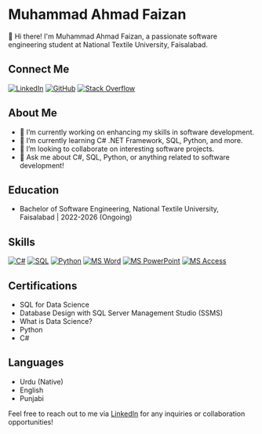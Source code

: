 # Muhammad Ahmad Faizan

👋 Hi there! I'm Muhammad Ahmad Faizan, a passionate software engineering student at National Textile University, Faisalabad.

## Connect Me
[![LinkedIn](https://img.shields.io/badge/LinkedIn-Muhammad%20Ahmad%20Faizan-blue)](https://www.linkedin.com/in/muhammad-ahmad-faizan)
[![GitHub](https://img.shields.io/badge/GitHub-Muhammad%20Ahmad%20Faizan-darkgreen)](https://github.com/Muhammad-Ahmad-Faizan)
[![Stack Overflow](https://img.shields.io/badge/Stack%20Overflow-MAF%20Programmer-orange)](https://stackoverflow.com/users/22822117/maf-programmer)

## About Me
- 🔭 I’m currently working on enhancing my skills in software development.
- 🌱 I’m currently learning C# .NET Framework, SQL, Python, and more.
- 👯 I’m looking to collaborate on interesting software projects.
- 💬 Ask me about C#, SQL, Python, or anything related to software development!

## Education
- Bachelor of Software Engineering, National Textile University, Faisalabad | 2022-2026 (Ongoing)
 
 ## Skills
[![C#](https://img.icons8.com/color/48/000000/c-sharp-logo.png)](https://en.wikipedia.org/wiki/C_Sharp_(programming_language))  [![SQL](https://img.icons8.com/color/48/000000/sql.png)](https://en.wikipedia.org/wiki/SQL)  [![Python](https://img.icons8.com/color/48/000000/python.png)](https://en.wikipedia.org/wiki/Python_(programming_language))  [![MS Word](https://img.icons8.com/color/48/000000/microsoft-word-2019.png)](https://en.wikipedia.org/wiki/Microsoft_Word)  [![MS PowerPoint](https://img.icons8.com/color/48/000000/microsoft-powerpoint-2019.png)](https://en.wikipedia.org/wiki/Microsoft_PowerPoint)  [![MS Access](https://img.icons8.com/color/48/000000/microsoft-access-2019.png)](https://en.wikipedia.org/wiki/Microsoft_Access)

## Certifications
- SQL for Data Science
- Database Design with SQL Server Management Studio (SSMS)
- What is Data Science?
- Python
- C#

## Languages
- Urdu (Native)
- English
- Punjabi


Feel free to reach out to me via [LinkedIn](https://www.linkedin.com/in/muhammad-ahmad-faizan) for any inquiries or collaboration opportunities!
